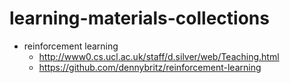 # learning-materials-collections

- reinforcement learning
  - http://www0.cs.ucl.ac.uk/staff/d.silver/web/Teaching.html
  - https://github.com/dennybritz/reinforcement-learning
